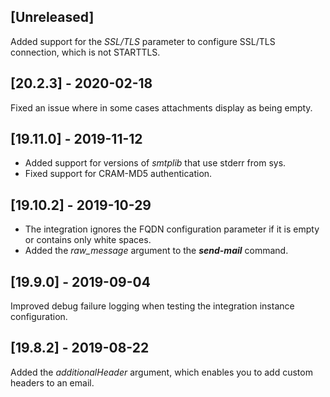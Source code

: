 ## [Unreleased]
Added support for the *SSL/TLS* parameter to configure SSL/TLS connection, which is not STARTTLS.


## [20.2.3] - 2020-02-18
Fixed an issue where in some cases attachments display as being empty.

## [19.11.0] - 2019-11-12
 - Added support for versions of *smtplib* that use stderr from sys.
 - Fixed support for CRAM-MD5 authentication.


## [19.10.2] - 2019-10-29
  - The integration ignores the FQDN configuration parameter if it is empty or contains only white spaces.
  - Added the *raw_message* argument to the ***send-mail*** command.

## [19.9.0] - 2019-09-04
Improved debug failure logging when testing the integration instance configuration.

## [19.8.2] - 2019-08-22
Added the *additionalHeader* argument, which enables you to add custom headers to an email.
